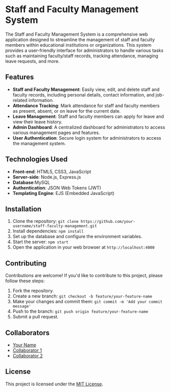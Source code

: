 # Staff and Faculty Management System

The Staff and Faculty Management System is a comprehensive web application designed to streamline the management of staff and faculty members within educational institutions or organizations. This system provides a user-friendly interface for administrators to handle various tasks such as maintaining faculty/staff records, tracking attendance, managing leave requests, and more.

## Features

- **Staff and Faculty Management**: Easily view, edit, and delete staff and faculty records, including personal details, contact information, and job-related information.
- **Attendance Tracking**: Mark attendance for staff and faculty members as present, absent, or on leave for the current date.
- **Leave Management**: Staff and faculty members can apply for leave and view their leave history.
- **Admin Dashboard**: A centralized dashboard for administrators to access various management pages and features.
- **User Authentication**: Secure login system for administrators to access the management system.

## Technologies Used

- **Front-end**: HTML5, CSS3, JavaScript
- **Server-side**: Node.js, Express.js
- **Database**:MySQL
- **Authentication**: JSON Web Tokens (JWT)
- **Templating Engine**: EJS (Embedded JavaScript)

## Installation

1. Clone the repository: `git clone https://github.com/your-username/staff-faculty-management.git`
2. Install dependencies: `npm install`
3. Set up the database and configure the environment variables.
4. Start the server: `npm start`
5. Open the application in your web browser at `http://localhost:4000`



## Contributing

Contributions are welcome! If you'd like to contribute to this project, please follow these steps:

1. Fork the repository.
2. Create a new branch: `git checkout -b feature/your-feature-name`
3. Make your changes and commit them: `git commit -m 'Add your commit message'`
4. Push to the branch: `git push origin feature/your-feature-name`
5. Submit a pull request.

## Collaborators

- [Your Name](https://github.com/your-username)
- [Collaborator 1](https://github.com/collaborator1-username)
- [Collaborator 2](https://github.com/collaborator2-username)

## License

This project is licensed under the [MIT License](LICENSE).